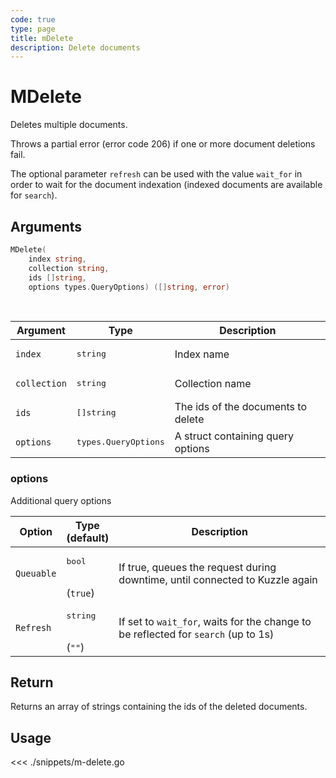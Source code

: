 ```yaml
---
code: true
type: page
title: mDelete
description: Delete documents
---
```


# MDelete

Deletes multiple documents.

Throws a partial error (error code 206) if one or more document deletions fail.

The optional parameter `refresh` can be used with the value `wait_for` in order to wait for the document indexation (indexed documents are available for `search`).

## Arguments

```go
MDelete(
    index string,
    collection string,
    ids []string,
    options types.QueryOptions) ([]string, error)
```

<br/>

| Argument     | Type                          | Description                        |
| ------------ | ----------------------------- | ---------------------------------- |
| `index`      | <pre>string</pre>             | Index name                         |
| `collection` | <pre>string</pre>             | Collection name                    |
| `ids`        | <pre>[]string</pre>           | The ids of the documents to delete |
| `options`    | <pre>types.QueryOptions</pre> | A struct containing query options  |

### options

Additional query options

| Option     | Type<br/>(default)            | Description                                                                        |
| ---------- | ----------------------------- | ---------------------------------------------------------------------------------- |
| `Queuable` | <pre>bool</pre> <br/>(`true`) | If true, queues the request during downtime, until connected to Kuzzle again       |
| `Refresh`  | <pre>string</pre><br/>(`""`)  | If set to `wait_for`, waits for the change to be reflected for `search` (up to 1s) |

## Return

Returns an array of strings containing the ids of the deleted documents.

## Usage

<<< ./snippets/m-delete.go
